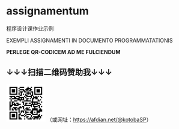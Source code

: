 # assignamentum

程序设计课作业示例

EXEMPLI ASSIGNAMENTI IN DOCUMENTO PROGRAMMATATIONIS



**PERLEGE QR-CODICEM AD ME FULCIENDUM**

## **↓↓↓扫描二维码赞助我↓↓↓**

![avatar](https://github.com/KotobaSuke/assignamentum/blob/main/patron_code.png)
（或网址：<https://afdian.net/@kotobaSP>）
